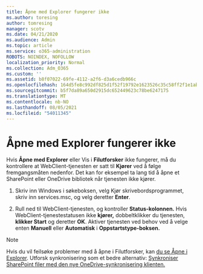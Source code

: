 ```yaml
---
title: Åpne med Explorer fungerer ikke
ms.author: toresing
author: tomresing
manager: scotv
ms.date: 04/21/2020
ms.audience: Admin
ms.topic: article
ms.service: o365-administration
ROBOTS: NOINDEX, NOFOLLOW
localization_priority: Normal
ms.collection: Adm_O365
ms.custom: ''
ms.assetid: b8f07022-69fe-4112-a2f6-d3a6cedb966c
ms.openlocfilehash: 164d5fe8c992df825d1f52f19792e1623526c35c58ff2f1e1ab601fdcf5f0f53
ms.sourcegitcommit: b5f7da89a650d2915dc652449623c78be6247175
ms.translationtype: MT
ms.contentlocale: nb-NO
ms.lasthandoff: 08/05/2021
ms.locfileid: "54011345"
---
```

# <a name="open-with-explorer-isnt-working"></a>Åpne med Explorer fungerer ikke

Hvis **Åpne med Explorer** eller Vis i **Filutforsker** ikke fungerer, må du kontrollere at WebClient-tjenesten er satt til **Kjører** ved å følge fremgangsmåten nedenfor. Det kan for eksempel ta lang tid å åpne et SharePoint eller OneDrive bibliotek når tjenesten ikke kjører. 
  
1. Skriv inn Windows i søkeboksen, velg Kjør skrivebordsprogrammet, skriv inn services.msc, og velg deretter **Enter**.
    
2. Rull ned til WebClient-tjenesten, og kontroller **Status-kolonnen.** Hvis WebClient-tjenestestatusen ikke **kjører,** dobbeltklikker du tjenesten, **klikker Start** og deretter **OK**. Aktiver tjenesten ved behov ved å velge enten **Manuell** eller **Automatisk** i **Oppstartstype-boksen.** 
    
> [!NOTE]
> Hvis du vil feilsøke problemer med å åpne i Filutforsker, kan [du se Åpne i Explorer](https://go.microsoft.com/fwlink/?linkid=871665). Utforsk synkronisering som et bedre alternativ: [Synkroniser SharePoint filer med den nye OneDrive-synkronisering klienten.](https://go.microsoft.com/fwlink/?linkid=871666) 
  

